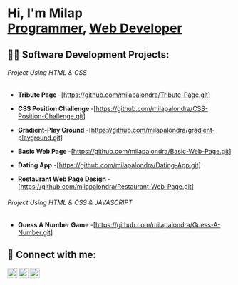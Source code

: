 <h1>Hi, I'm Milap <br/><a href="https://github.com/milapalondra">Programmer</a>, <a href="https://www.linkedin.com/in/milap-alondra/">Web Developer</a></h1>

<h2>👨‍💻 Software Development Projects:</h2>

<h6>Project Using HTML & CSS</h6>

- <b>Tribute Page</b>
 -[https://github.com/milapalondra/Tribute-Page.git]

- <b>CSS Position Challenge </b>
 -[https://github.com/milapalondra/CSS-Position-Challenge.git]
   
- <b>Gradient-Play Ground</b>
  -[https://github.com/milapalondra/gradient-playground.git]

- <b>Basic Web Page </b>
  -[https://github.com/milapalondra/Basic-Web-Page.git]

- <b>Dating App</b>
  -[https://github.com/milapalondra/Dating-App.git]
  
- <b>Restaurant Web Page Design </b>
  -[https://github.com/milapalondra/Restaurant-Web-Page.git]

<h6>Project Using HTML & CSS & JAVASCRIPT</h6>

- <b>Guess A Number Game</b>
  -[https://github.com/milapalondra/Guess-A-Number.git]

<h2> 🤳 Connect with me:</h2>

[<img align="left" target="_blank" alt="Milap Alondra | Twitter" width="22px" src="https://cdn.jsdelivr.net/npm/simple-icons@v3/icons/twitter.svg" />][twitter]
[<img align="left" target="_blank" alt="Milap Alondra | LinkedIn" width="22px" src="https://cdn.jsdelivr.net/npm/simple-icons@v3/icons/linkedin.svg" />][linkedin]
[<img align="left" target="_blank" alt="Milap Alondra  | Instagram" width="22px" src="https://cdn.jsdelivr.net/npm/simple-icons@v3/icons/instagram.svg" />][instagram]

[twitter]: https://twitter.com/milap_alondra
[instagram]: https://www.instagram.com/where.milap.goes
[linkedin]: https://www.linkedin.com/in/milap-alondra-a0a036236

